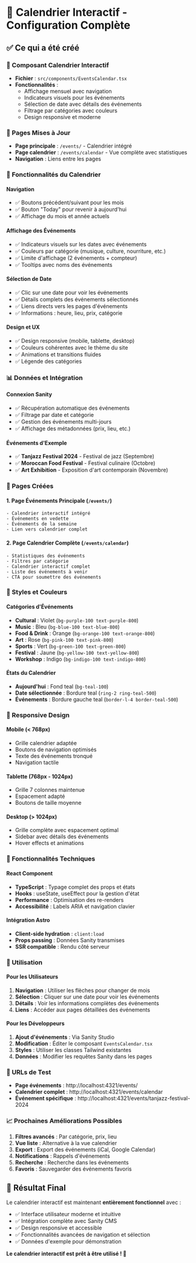 # 📅 Calendrier Interactif - Configuration Complète

## ✅ Ce qui a été créé

### 🎯 Composant Calendrier Interactif
- **Fichier** : `src/components/EventsCalendar.tsx`
- **Fonctionnalités** :
  - Affichage mensuel avec navigation
  - Indicateurs visuels pour les événements
  - Sélection de date avec détails des événements
  - Filtrage par catégories avec couleurs
  - Design responsive et moderne

### 📱 Pages Mises à Jour
- **Page principale** : `/events/` - Calendrier intégré
- **Page calendrier** : `/events/calendar` - Vue complète avec statistiques
- **Navigation** : Liens entre les pages

### 🎨 Fonctionnalités du Calendrier

#### Navigation
- ✅ Boutons précédent/suivant pour les mois
- ✅ Bouton "Today" pour revenir à aujourd'hui
- ✅ Affichage du mois et année actuels

#### Affichage des Événements
- ✅ Indicateurs visuels sur les dates avec événements
- ✅ Couleurs par catégorie (musique, culture, nourriture, etc.)
- ✅ Limite d'affichage (2 événements + compteur)
- ✅ Tooltips avec noms des événements

#### Sélection de Date
- ✅ Clic sur une date pour voir les événements
- ✅ Détails complets des événements sélectionnés
- ✅ Liens directs vers les pages d'événements
- ✅ Informations : heure, lieu, prix, catégorie

#### Design et UX
- ✅ Design responsive (mobile, tablette, desktop)
- ✅ Couleurs cohérentes avec le thème du site
- ✅ Animations et transitions fluides
- ✅ Légende des catégories

### 📊 Données et Intégration

#### Connexion Sanity
- ✅ Récupération automatique des événements
- ✅ Filtrage par date et catégorie
- ✅ Gestion des événements multi-jours
- ✅ Affichage des métadonnées (prix, lieu, etc.)

#### Événements d'Exemple
- ✅ **Tanjazz Festival 2024** - Festival de jazz (Septembre)
- ✅ **Moroccan Food Festival** - Festival culinaire (Octobre)
- ✅ **Art Exhibition** - Exposition d'art contemporain (Novembre)

### 🎯 Pages Créées

#### 1. Page Événements Principale (`/events/`)
```astro
- Calendrier interactif intégré
- Événements en vedette
- Événements de la semaine
- Lien vers calendrier complet
```

#### 2. Page Calendrier Complète (`/events/calendar`)
```astro
- Statistiques des événements
- Filtres par catégorie
- Calendrier interactif complet
- Liste des événements à venir
- CTA pour soumettre des événements
```

### 🎨 Styles et Couleurs

#### Catégories d'Événements
- **Cultural** : Violet (`bg-purple-100 text-purple-800`)
- **Music** : Bleu (`bg-blue-100 text-blue-800`)
- **Food & Drink** : Orange (`bg-orange-100 text-orange-800`)
- **Art** : Rose (`bg-pink-100 text-pink-800`)
- **Sports** : Vert (`bg-green-100 text-green-800`)
- **Festival** : Jaune (`bg-yellow-100 text-yellow-800`)
- **Workshop** : Indigo (`bg-indigo-100 text-indigo-800`)

#### États du Calendrier
- **Aujourd'hui** : Fond teal (`bg-teal-100`)
- **Date sélectionnée** : Bordure teal (`ring-2 ring-teal-500`)
- **Événements** : Bordure gauche teal (`border-l-4 border-teal-500`)

### 📱 Responsive Design

#### Mobile (< 768px)
- Grille calendrier adaptée
- Boutons de navigation optimisés
- Texte des événements tronqué
- Navigation tactile

#### Tablette (768px - 1024px)
- Grille 7 colonnes maintenue
- Espacement adapté
- Boutons de taille moyenne

#### Desktop (> 1024px)
- Grille complète avec espacement optimal
- Sidebar avec détails des événements
- Hover effects et animations

### 🔧 Fonctionnalités Techniques

#### React Component
- **TypeScript** : Typage complet des props et états
- **Hooks** : useState, useEffect pour la gestion d'état
- **Performance** : Optimisation des re-renders
- **Accessibilité** : Labels ARIA et navigation clavier

#### Intégration Astro
- **Client-side hydration** : `client:load`
- **Props passing** : Données Sanity transmises
- **SSR compatible** : Rendu côté serveur

### 🎯 Utilisation

#### Pour les Utilisateurs
1. **Navigation** : Utiliser les flèches pour changer de mois
2. **Sélection** : Cliquer sur une date pour voir les événements
3. **Détails** : Voir les informations complètes des événements
4. **Liens** : Accéder aux pages détaillées des événements

#### Pour les Développeurs
1. **Ajout d'événements** : Via Sanity Studio
2. **Modification** : Éditer le composant `EventsCalendar.tsx`
3. **Styles** : Utiliser les classes Tailwind existantes
4. **Données** : Modifier les requêtes Sanity dans les pages

### 🚀 URLs de Test

- **Page événements** : http://localhost:4321/events/
- **Calendrier complet** : http://localhost:4321/events/calendar
- **Événement spécifique** : http://localhost:4321/events/tanjazz-festival-2024

### 📈 Prochaines Améliorations Possibles

1. **Filtres avancés** : Par catégorie, prix, lieu
2. **Vue liste** : Alternative à la vue calendrier
3. **Export** : Export des événements (iCal, Google Calendar)
4. **Notifications** : Rappels d'événements
5. **Recherche** : Recherche dans les événements
6. **Favoris** : Sauvegarder des événements favoris

## 🎉 Résultat Final

Le calendrier interactif est maintenant **entièrement fonctionnel** avec :
- ✅ Interface utilisateur moderne et intuitive
- ✅ Intégration complète avec Sanity CMS
- ✅ Design responsive et accessible
- ✅ Fonctionnalités avancées de navigation et sélection
- ✅ Données d'exemple pour démonstration

**Le calendrier interactif est prêt à être utilisé ! 🚀**
